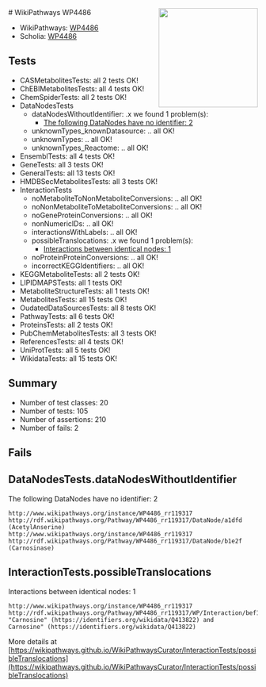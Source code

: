 <img style="float: right; width: 200px" src="https://upload.wikimedia.org/wikipedia/commons/thumb/8/83/Wplogo_with_text_500.png/640px-Wplogo_with_text_500.png" />
# WikiPathways WP4486

* WikiPathways: [WP4486](https://new.wikipathways.org/pathways/WP4486)
* Scholia: [WP4486](https://scholia.toolforge.org/wikipathways/WP4486)
## Tests
* CASMetabolitesTests: all 2 tests OK!
* ChEBIMetabolitesTests: all 4 tests OK!
* ChemSpiderTests: all 2 tests OK!
* DataNodesTests
    * dataNodesWithoutIdentifier: .x we found 1 problem(s):
        * [The following DataNodes have no identifier: 2](#d2d32fa1)
    * unknownTypes_knownDatasource: .. all OK!
    * unknownTypes: .. all OK!
    * unknownTypes_Reactome: .. all OK!
* EnsemblTests: all 4 tests OK!
* GeneTests: all 3 tests OK!
* GeneralTests: all 13 tests OK!
* HMDBSecMetabolitesTests: all 3 tests OK!
* InteractionTests
    * noMetaboliteToNonMetaboliteConversions: .. all OK!
    * noNonMetaboliteToMetaboliteConversions: .. all OK!
    * noGeneProteinConversions: .. all OK!
    * nonNumericIDs: .. all OK!
    * interactionsWithLabels: .. all OK!
    * possibleTranslocations: .x we found 1 problem(s):
        * [Interactions between identical nodes: 1](#1c118206)
    * noProteinProteinConversions: .. all OK!
    * incorrectKEGGIdentifiers: .. all OK!
* KEGGMetaboliteTests: all 2 tests OK!
* LIPIDMAPSTests: all 1 tests OK!
* MetaboliteStructureTests: all 1 tests OK!
* MetabolitesTests: all 15 tests OK!
* OudatedDataSourcesTests: all 8 tests OK!
* PathwayTests: all 6 tests OK!
* ProteinsTests: all 2 tests OK!
* PubChemMetabolitesTests: all 3 tests OK!
* ReferencesTests: all 4 tests OK!
* UniProtTests: all 5 tests OK!
* WikidataTests: all 15 tests OK!


## Summary

* Number of test classes: 20
* Number of tests: 105
* Number of assertions: 210
* Number of fails: 2

## Fails

<a name="d2d32fa1" />

## DataNodesTests.dataNodesWithoutIdentifier

The following DataNodes have no identifier: 2
```
http://www.wikipathways.org/instance/WP4486_rr119317 http://rdf.wikipathways.org/Pathway/WP4486_rr119317/DataNode/a1dfd (AcetylAnserine)
http://www.wikipathways.org/instance/WP4486_rr119317 http://rdf.wikipathways.org/Pathway/WP4486_rr119317/DataNode/b1e2f (Carnosinase)
```

<a name="1c118206" />

## InteractionTests.possibleTranslocations

Interactions between identical nodes: 1
```
http://www.wikipathways.org/instance/WP4486_rr119317 http://rdf.wikipathways.org/Pathway/WP4486_rr119317/WP/Interaction/bef18 "Carnosine" (https://identifiers.org/wikidata/Q413822) and 
Carnosine" (https://identifiers.org/wikidata/Q413822)
```

More details at [https://wikipathways.github.io/WikiPathwaysCurator/InteractionTests/possibleTranslocations](https://wikipathways.github.io/WikiPathwaysCurator/InteractionTests/possibleTranslocations)

